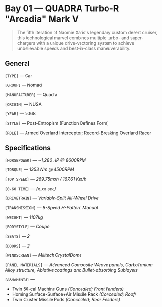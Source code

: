 # Bay 01 — QUADRA Turbo-R "Arcadia" Mark V

> The fifth iteration of Naomie Xaris's legendary custom desert cruiser, this technological marvel combines multiple turbo- and super-chargers with a unique drive-vectoring system to achieve unbelievable speeds and best-in-class maneuverability.

## General
`[TYPE]` — Car

`[GROUP]` — Nomad

`[MANUFACTURER]`  — Quadra

`[ORIGIN]` — NUSA

`[YEAR]` — 2068

`[STYLE]` — Post-Entropism (Function Defines Form)

`[ROLE]` — Armed Overland Interceptor; Record-Breaking Overland Racer

## Specifications
`[HORSEPOWER]` — _~1,280 HP @ 8600RPM_

`[TORQUE]` — _1353 Nm @ 4500RPM_

`[TOP SPEED]` — _269.75mph / 167.61 Km/h_

`[0-60 TIME]` — _{x.xx sec}_

`[DRIVETRAIN]` — _Variable-Split All-Wheel Drive_

`[TRANSMISSION]` — _8-Speed H-Pattern Manual_

`[WEIGHT]` — _1107kg_

`[BODYSTYLE]` — _Coupe_

`[SEATS]` — _2_

`[DOORS]` — _2_

`[WINDSCREEN]` — _Militech CrystalDome_

`[PANEL MATERIALS]` — _Advanced Composite Weave panels, CarboTanium Alloy structure, Ablative coatings and Bullet-absorbing Sublayers_

`[ARMAMENTS]` —
- Twin 50-cal Machine Guns _(Concealed; Front Fenders)_
- Homing Surface-Surface+Air Missile Rack _(Concealed; Roof)_
- Twin Cluster Missile Pods _(Concealed; Rear Fenders)_
